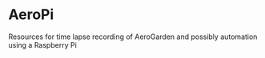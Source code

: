 # AeroPi
Resources for time lapse recording of AeroGarden and possibly automation using a Raspberry Pi

